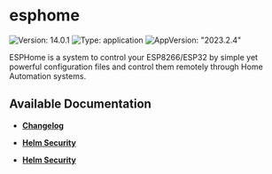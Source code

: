 # esphome

![Version: 14.0.1](https://img.shields.io/badge/Version-14.0.1-informational?style=flat-square) ![Type: application](https://img.shields.io/badge/Type-application-informational?style=flat-square) ![AppVersion: "2023.2.4"](https://img.shields.io/badge/AppVersion-"2023.2.4"-informational?style=flat-square)

ESPHome is a system to control your ESP8266/ESP32 by simple yet powerful configuration files and control them remotely through Home Automation systems.

## Available Documentation

- [**Changelog**](CHANGELOG)

- [**Helm Security**](container-security)

- [**Helm Security**](helm-security)

